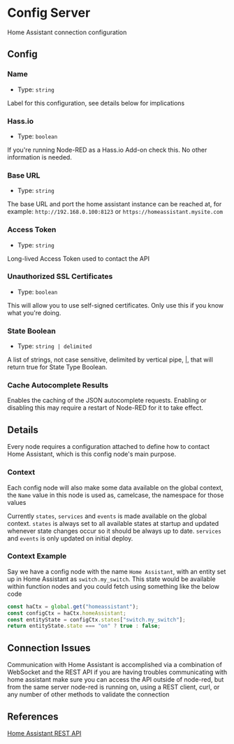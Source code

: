 # Config Server

Home Assistant connection configuration

## Config

### Name

- Type: `string`

Label for this configuration, see details below for implications

### Hass.io

- Type: `boolean`

If you're running Node-RED as a Hass.io Add-on check this. No other information is needed.

### Base URL

- Type: `string`

The base URL and port the home assistant instance can be reached at, for example: `http://192.168.0.100:8123` or `https://homeassistant.mysite.com`

### Access Token

- Type: `string`

Long-lived Access Token used to contact the API

### Unauthorized SSL Certificates

- Type: `boolean`

This will allow you to use self-signed certificates. Only use this if you know what you're doing.

### State Boolean

- Type: `string | delimited`

A list of strings, not case sensitive, delimited by vertical pipe, |, that will return true for State Type Boolean.

### Cache Autocomplete Results

Enables the caching of the JSON autocomplete requests. Enabling or disabling this may require a restart of Node-RED for it to take effect.

## Details

Every node requires a configuration attached to define how to contact Home Assistant, which is this config node's main purpose.

### Context

Each config node will also make some data available on the global context, the `Name` value in this node is used as, camelcase, the namespace for those values

Currently `states`, `services` and `events` is made available on the global context. `states` is always set to all available states at startup and updated whenever state changes occur so it should be always up to date. `services` and `events` is only updated on initial deploy.

### Context Example

Say we have a config node with the name `Home Assistant`, with an entity set up in Home Assistant as `switch.my_switch`. This state would be available within function nodes and you could fetch using something like the below code

```js
const haCtx = global.get("homeassistant");
const configCtx = haCtx.homeAssistant;
const entityState = configCtx.states["switch.my_switch"];
return entityState.state === "on" ? true : false;
```

## Connection Issues

Communication with Home Assistant is accomplished via a combination of WebSocket and the REST API if you are having troubles communicating with home assistant make sure you can access the API outside of node-red, but from the same server node-red is running on, using a REST client, curl, or any number of other methods to validate the connection

## References

[Home Assistant REST API](https://home-assistant.io/developers/rest_api)
